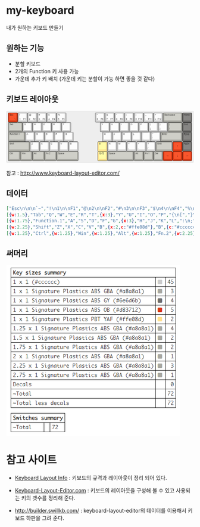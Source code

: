 # my-keyboard

내가 원하는 키보드 만들기

## 원하는 기능

- 분할 키보드
- 2개의 Function 키 사용 가능
- 가운데 추가 키 배치 (가운데 키는 분할이 가능 하면 좋을 것 같다)

## 키보드 레이아웃

![layout](https://github.com/gyuha/my-keyboard/blob/main/keylayout/keyboard-layout.png?raw=true)

참고 : http://www.keyboard-layout-editor.com/

## 데이터

```json
["Esc\n\n\n`~","!\n1\n\nF1","@\n2\n\nF2","#\n3\n\nF3","$\n4\n\nF4","%\n5\n\nF5",{x:3},"^\n6\n\nF6","&\n7\n\nF7","*\n8\n\nF8","(\n9\n\nF9",")\n0\n\nF10","_\n-\n\nF11","+\n=\n\nF12",{w:2},"Backspace","Home"],
[{w:1.5},"Tab","Q","W","E","R","T",{x:3},"Y","U","I","O","P","{\n[","}\n]",{w:1.5},"|\n\\","End"],
[{w:1.75},"Function.1","A","S","D","F","G",{x:3},"H","J","K","L",":\n;","\"\n'",{w:2.25},"Enter","PgUp"],
[{w:2.25},"Shift","Z","X","C","V","B",{x:2,c:"#ffe08d"},"B",{c:"#cccccc"},"N","M","<\n,",">\n.","?\n/",{w:1.75},"Shift",{a:7},"↑",{a:4},"PgDn"],
[{w:1.25},"Ctrl",{w:1.25},"Win",{w:1.25},"Alt",{w:1.25},"Fn.2",{w:2.25},"Space",{x:2,c:"#ffe08d"},"한/영",{c:"#cccccc",w:2.75},"Space","Alt","Fn.1","Del",{a:7},"←","↓","→"]
```

## 써머리

![요약](https://github.com/gyuha/my-keyboard/blob/main/keylayout/keylayout-summary.png?raw=true)



# 참고 사이트

* [Keyboard Layout Info](http://kbdlayout.info/) : 키보드의 규격과 레이아웃이 정리 되어 있다.

* [Keyboard-Layout-Editor.com](http://www.keyboard-layout-editor.com/) : 키보드의 레이아웃을 구성해 볼 수 있고 사용되는 키의 갯수를 정리해 준다.

* http://builder.swillkb.com/ : keyboard-layout-editor의 데이터를 이용해서 키보드 하판을 그려 준다.
